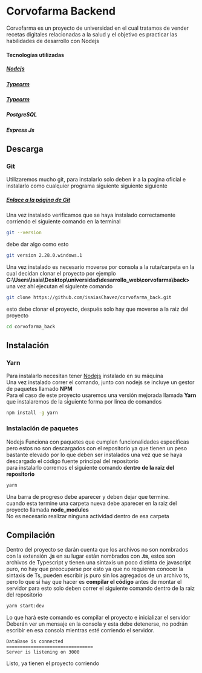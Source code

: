 # Corvofarma Backend
Corvofarma es un proyecto de universidad en el cual tratamos de vender recetas digitales relacionadas a la salud y el objetivo es practicar las habilidades de desarrollo con Nodejs
#### Tecnologías utilizadas
##### [Nodejs](https://nodejs.org/es/)
##### [Typeorm](https://typeorm.io/)
##### [Typeorm](https://www.typescriptlang.org/) 
##### PostgreSQL
##### Express Js

## Descarga
### Git
Utilizaremos mucho git, para instalarlo solo deben ir a la pagina oficial e instalarlo como cualquier programa siguiente siguiente siguiente
##### [Enlace a la página de Git](https://git-scm.com/) 
Una vez instalado verificamos que se haya instalado correctamente corriendo el siguiente comando en la terminal
```bash
git --version
```
debe dar algo como esto 
```bash
git version 2.28.0.windows.1
```

Una vez instalado es necesario moverse por consola a la ruta/carpeta en la cual decidan clonar el proyecto
por ejemplo **C:\Users\isaia\Desktop\universidad\desarrollo_web\corvofarma\back>**
 una vez ahí ejecutan el siguiente comando 

```bash
git clone https://github.com/isaiasChavez/corvofarma_back.git
```
esto debe clonar el proyecto, después solo hay que moverse a la raiz del proyecto

```bash
cd corvofarma_back
```

## Instalación
### Yarn 
Para instalarlo necesitan tener [Nodejs](https://nodejs.org/es/) instalado en su máquina  
Una vez instalado correr el comando, junto con nodejs se incluye un gestor de paquetes llamado **NPM**  
Para el caso de este proyecto usaremos una versión mejorada llamada **Yarn** que instalaremos de la siguiente forma por linea de comandos
```bash
npm install -g yarn  
```
### Instalación de paquetes
Nodejs Funciona con paquetes que cumplen funcionalidades específicas pero estos no son descargados con el repositorio ya que tienen un peso bastante elevado por lo que deben ser instalados una vez que se haya descargado el código fuente principal del repositorio  
para instalarlo corremos el siguiente comando **dentro de la raiz del repositorio**
```bash
yarn  
```
Una barra de progreso debe aparecer y deben dejar que termine.  
cuando esta termine una carpeta nueva debe aparecer en la raiz del proyecto llamada **node_modules**  
No es necesario realizar ninguna actividad dentro de esa carpeta

## Compilación
Dentro del proyecto se darán cuenta que los archivos no son nombrados con la extensión **.js** en su lugar están nombrados con **.ts**, estos son archivos de Typescript y tienen una sintaxis un poco distinta de javascript puro, no hay que preocuparse por esto ya que no requieren conocer la sintaxis de Ts, pueden escribir js puro sin los agregados de un archivo ts, pero lo que si hay que hacer es **compilar el código** antes de montar el servidor
para esto solo deben correr el siguiente comando dentro de la raiz del repositorio
```bash
yarn start:dev
```
Lo que hará este comando es compilar el proyecto e inicializar el servidor  
Deberán ver un mensaje en la consola y esta debe detenerse, no podrán escribir en esa consola mientras esté corriendo el servidor.

```
DataBase is connected
================================
Server is listening on 3000
```
Listo, ya tienen el proyecto corriendo